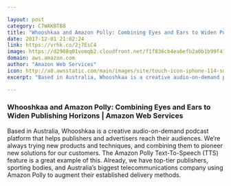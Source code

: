 ```yaml
---

layout: post
category: C7WAKBTB8
title: "Whooshkaa and Amazon Polly: Combining Eyes and Ears to Widen Publishing Horizons | Amazon Web Services"
date: 2017-12-01 21:02:24
link: https://vrhk.co/2j7EsC4
image: https://d2908q01vomqb2.cloudfront.net/f1f836cb4ea6efb2a0b1b99f41ad8b103eff4b59/2017/12/01/whooshkaa-2.gif
domain: aws.amazon.com
author: "Amazon Web Services"
icon: http://a0.awsstatic.com/main/images/site/touch-icon-iphone-114-smile.png
excerpt: "Based in Australia, Whooshkaa is a creative audio-on-demand podcast platform that helps publishers and advertisers reach their audiences. We’re always trying new products and techniques, and combining them to pioneer new solutions for our customers. The Amazon Polly Text-To-Speech (TTS) feature is a great example of this. Already, we have top-tier publishers, sporting bodies, and Australia’s biggest telecommunications company using Amazon Polly to augment their established delivery methods."

---
```


### Whooshkaa and Amazon Polly: Combining Eyes and Ears to Widen Publishing Horizons | Amazon Web Services

Based in Australia, Whooshkaa is a creative audio-on-demand podcast platform that helps publishers and advertisers reach their audiences. We’re always trying new products and techniques, and combining them to pioneer new solutions for our customers. The Amazon Polly Text-To-Speech (TTS) feature is a great example of this. Already, we have top-tier publishers, sporting bodies, and Australia’s biggest telecommunications company using Amazon Polly to augment their established delivery methods.